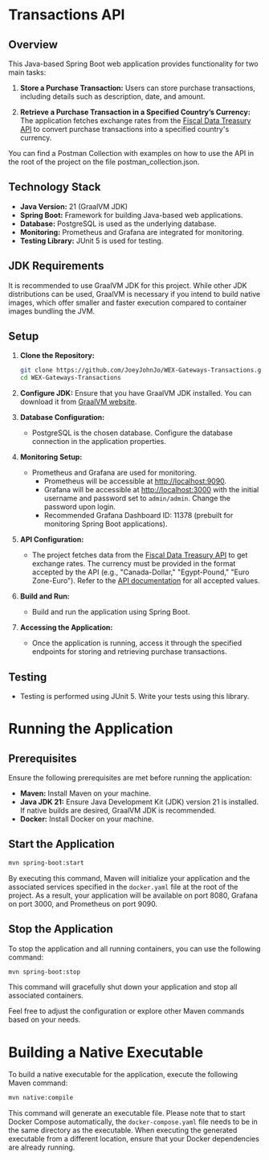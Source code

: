 # Transactions API

## Overview

This Java-based Spring Boot web application provides functionality for two main tasks:

1. **Store a Purchase Transaction:** Users can store purchase transactions, including details such as description, date, and amount.

2. **Retrieve a Purchase Transaction in a Specified Country’s Currency:** The application fetches exchange rates from the [Fiscal Data Treasury API](https://api.fiscaldata.treasury.gov/services/api/fiscal_service) to convert purchase transactions into a specified country's currency.

You can find a Postman Collection with examples on how to use the API in the root of the project on the file postman_collection.json.

## Technology Stack

- **Java Version:** 21 (GraalVM JDK)
- **Spring Boot:** Framework for building Java-based web applications.
- **Database:** PostgreSQL is used as the underlying database.
- **Monitoring:** Prometheus and Grafana are integrated for monitoring.
- **Testing Library:** JUnit 5 is used for testing.

## JDK Requirements

It is recommended to use GraalVM JDK for this project. While other JDK distributions can be used, GraalVM is necessary if you intend to build native images, which offer smaller and faster execution compared to container images bundling the JVM.

## Setup

1. **Clone the Repository:**
   ```bash
   git clone https://github.com/JoeyJohnJo/WEX-Gateways-Transactions.git
   cd WEX-Gateways-Transactions
   ```

2. **Configure JDK:**
   Ensure that you have GraalVM JDK installed. You can download it from [GraalVM website](https://www.graalvm.org/).

3. **Database Configuration:**
   - PostgreSQL is the chosen database. Configure the database connection in the application properties.

4. **Monitoring Setup:**
   - Prometheus and Grafana are used for monitoring.
      - Prometheus will be accessible at [http://localhost:9090](http://localhost:9090).
      - Grafana will be accessible at [http://localhost:3000](http://localhost:3000) with the initial username and password set to `admin/admin`. Change the password upon login.
      - Recommended Grafana Dashboard ID: 11378 (prebuilt for monitoring Spring Boot applications).

5. **API Configuration:**
   - The project fetches data from the [Fiscal Data Treasury API](https://api.fiscaldata.treasury.gov/services/api/fiscal_service) to get exchange rates. The currency must be provided in the format accepted by the API (e.g., "Canada-Dollar," "Egypt-Pound," "Euro Zone-Euro"). Refer to the [API documentation](https://fiscaldata.treasury.gov/datasets/treasury-reporting-rates-exchange/treasury-reporting-rates-of-exchange) for all accepted values.

6. **Build and Run:**
   - Build and run the application using Spring Boot.

7. **Accessing the Application:**
   - Once the application is running, access it through the specified endpoints for storing and retrieving purchase transactions.

## Testing

- Testing is performed using JUnit 5. Write your tests using this library.

# Running the Application

## Prerequisites

Ensure the following prerequisites are met before running the application:

- **Maven:** Install Maven on your machine.
- **Java JDK 21:** Ensure Java Development Kit (JDK) version 21 is installed. If native builds are desired, GraalVM JDK is recommended.
- **Docker:** Install Docker on your machine.

## Start the Application

```bash
mvn spring-boot:start
```

By executing this command, Maven will initialize your application and the associated services specified in the `docker.yaml` file at the root of the project. As a result, your application will be available on port 8080, Grafana on port 3000, and Prometheus on port 9090.

## Stop the Application

To stop the application and all running containers, you can use the following command:

```bash
mvn spring-boot:stop
```

This command will gracefully shut down your application and stop all associated containers.

Feel free to adjust the configuration or explore other Maven commands based on your needs.

# Building a Native Executable

To build a native executable for the application, execute the following Maven command:

```bash
mvn native:compile
```

This command will generate an executable file. Please note that to start Docker Compose automatically, the `docker-compose.yaml` file needs to be in the same directory as the executable. When executing the generated executable from a different location, ensure that your Docker dependencies are already running.
